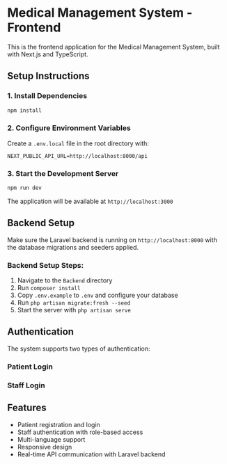 # Medical Management System - Frontend

This is the frontend application for the Medical Management System, built with Next.js and TypeScript.

## Setup Instructions

### 1. Install Dependencies
```bash
npm install
```

### 2. Configure Environment Variables
Create a `.env.local` file in the root directory with:
```
NEXT_PUBLIC_API_URL=http://localhost:8000/api
```

### 3. Start the Development Server
```bash
npm run dev
```

The application will be available at `http://localhost:3000`

## Backend Setup

Make sure the Laravel backend is running on `http://localhost:8000` with the database migrations and seeders applied.

### Backend Setup Steps:
1. Navigate to the `Backend` directory
2. Run `composer install`
3. Copy `.env.example` to `.env` and configure your database
4. Run `php artisan migrate:fresh --seed`
5. Start the server with `php artisan serve`

## Authentication

The system supports two types of authentication:

### Patient Login

### Staff Login
 

## Features

- Patient registration and login
- Staff authentication with role-based access
- Multi-language support
- Responsive design
- Real-time API communication with Laravel backend
